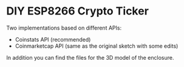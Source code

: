 DIY ESP8266 Crypto Ticker 
=====

Two implementations based on different APIs:
- Coinstats API (recommended)
- Coinmarketcap API (same as the original sketch with some edits)

In addition you can find the files for the 3D model of the enclosure.
